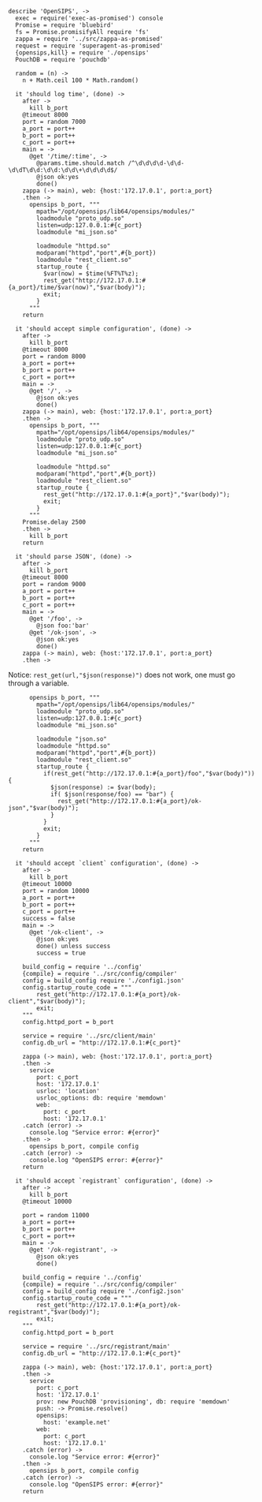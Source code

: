     describe 'OpenSIPS', ->
      exec = require('exec-as-promised') console
      Promise = require 'bluebird'
      fs = Promise.promisifyAll require 'fs'
      zappa = require '../src/zappa-as-promised'
      request = require 'superagent-as-promised'
      {opensips,kill} = require './opensips'
      PouchDB = require 'pouchdb'

      random = (n) ->
        n + Math.ceil 100 * Math.random()

      it 'should log time', (done) ->
        after ->
          kill b_port
        @timeout 8000
        port = random 7000
        a_port = port++
        b_port = port++
        c_port = port++
        main = ->
          @get '/time/:time', ->
            @params.time.should.match /^\d\d\d\d-\d\d-\d\dT\d\d:\d\d:\d\d\+\d\d\d\d$/
            @json ok:yes
            done()
        zappa (-> main), web: {host:'172.17.0.1', port:a_port}
        .then ->
          opensips b_port, """
            mpath="/opt/opensips/lib64/opensips/modules/"
            loadmodule "proto_udp.so"
            listen=udp:127.0.0.1:#{c_port}
            loadmodule "mi_json.so"

            loadmodule "httpd.so"
            modparam("httpd","port",#{b_port})
            loadmodule "rest_client.so"
            startup_route {
              $var(now) = $time(%FT%T%z);
              rest_get("http://172.17.0.1:#{a_port}/time/$var(now)","$var(body)");
              exit;
            }
          """
        return

      it 'should accept simple configuration', (done) ->
        after ->
          kill b_port
        @timeout 8000
        port = random 8000
        a_port = port++
        b_port = port++
        c_port = port++
        main = ->
          @get '/', ->
            @json ok:yes
            done()
        zappa (-> main), web: {host:'172.17.0.1', port:a_port}
        .then ->
          opensips b_port, """
            mpath="/opt/opensips/lib64/opensips/modules/"
            loadmodule "proto_udp.so"
            listen=udp:127.0.0.1:#{c_port}
            loadmodule "mi_json.so"

            loadmodule "httpd.so"
            modparam("httpd","port",#{b_port})
            loadmodule "rest_client.so"
            startup_route {
              rest_get("http://172.17.0.1:#{a_port}","$var(body)");
              exit;
            }
          """
        Promise.delay 2500
        .then ->
          kill b_port
        return

      it 'should parse JSON', (done) ->
        after ->
          kill b_port
        @timeout 8000
        port = random 9000
        a_port = port++
        b_port = port++
        c_port = port++
        main = ->
          @get '/foo', ->
            @json foo:'bar'
          @get '/ok-json', ->
            @json ok:yes
            done()
        zappa (-> main), web: {host:'172.17.0.1', port:a_port}
        .then ->

Notice: `rest_get(url,"$json(response)")` does not work, one must go through a variable.

          opensips b_port, """
            mpath="/opt/opensips/lib64/opensips/modules/"
            loadmodule "proto_udp.so"
            listen=udp:127.0.0.1:#{c_port}
            loadmodule "mi_json.so"

            loadmodule "json.so"
            loadmodule "httpd.so"
            modparam("httpd","port",#{b_port})
            loadmodule "rest_client.so"
            startup_route {
              if(rest_get("http://172.17.0.1:#{a_port}/foo","$var(body)")) {
                $json(response) := $var(body);
                if( $json(response/foo) == "bar") {
                  rest_get("http://172.17.0.1:#{a_port}/ok-json","$var(body)");
                }
              }
              exit;
            }
          """
        return

      it 'should accept `client` configuration', (done) ->
        after ->
          kill b_port
        @timeout 10000
        port = random 10000
        a_port = port++
        b_port = port++
        c_port = port++
        success = false
        main = ->
          @get '/ok-client', ->
            @json ok:yes
            done() unless success
            success = true

        build_config = require '../config'
        {compile} = require '../src/config/compiler'
        config = build_config require './config1.json'
        config.startup_route_code = """
            rest_get("http://172.17.0.1:#{a_port}/ok-client","$var(body)");
            exit;
        """
        config.httpd_port = b_port

        service = require '../src/client/main'
        config.db_url = "http://172.17.0.1:#{c_port}"

        zappa (-> main), web: {host:'172.17.0.1', port:a_port}
        .then ->
          service
            port: c_port
            host: '172.17.0.1'
            usrloc: 'location'
            usrloc_options: db: require 'memdown'
            web:
              port: c_port
              host: '172.17.0.1'
        .catch (error) ->
          console.log "Service error: #{error}"
        .then ->
          opensips b_port, compile config
        .catch (error) ->
          console.log "OpenSIPS error: #{error}"
        return

      it 'should accept `registrant` configuration', (done) ->
        after ->
          kill b_port
        @timeout 10000

        port = random 11000
        a_port = port++
        b_port = port++
        c_port = port++
        main = ->
          @get '/ok-registrant', ->
            @json ok:yes
            done()

        build_config = require '../config'
        {compile} = require '../src/config/compiler'
        config = build_config require './config2.json'
        config.startup_route_code = """
            rest_get("http://172.17.0.1:#{a_port}/ok-registrant","$var(body)");
            exit;
        """
        config.httpd_port = b_port

        service = require '../src/registrant/main'
        config.db_url = "http://172.17.0.1:#{c_port}"

        zappa (-> main), web: {host:'172.17.0.1', port:a_port}
        .then ->
          service
            port: c_port
            host: '172.17.0.1'
            prov: new PouchDB 'provisioning', db: require 'memdown'
            push: -> Promise.resolve()
            opensips:
              host: 'example.net'
            web:
              port: c_port
              host: '172.17.0.1'
        .catch (error) ->
          console.log "Service error: #{error}"
        .then ->
          opensips b_port, compile config
        .catch (error) ->
          console.log "OpenSIPS error: #{error}"
        return
